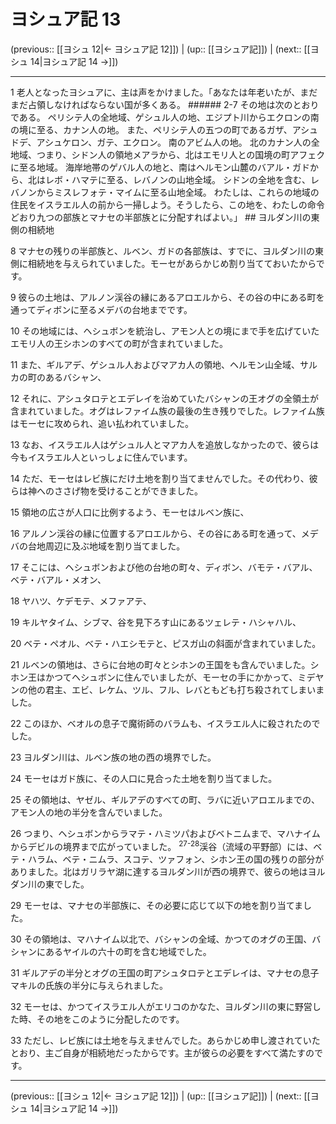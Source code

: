 # ヨシュア記 13

(previous:: [[ヨシュ 12|← ヨシュア記 12]]) | (up:: [[ヨシュア記]]) | (next:: [[ヨシュ 14|ヨシュア記 14 →]])

***




1 
老人となったヨシュアに、主は声をかけました。「あなたは年老いたが、まだまだ占領しなければならない国が多くある。 ###### 2-7 その地は次のとおりである。 ペリシテ人の全地域、ゲシュル人の地、エジプト川からエクロンの南の境に至る、カナン人の地。 また、ペリシテ人の五つの町であるガザ、アシュドデ、アシュケロン、ガテ、エクロン。 南のアビム人の地。 北のカナン人の全地域、つまり、シドン人の領地メアラから、北はエモリ人との国境の町アフェクに至る地域。 海岸地帯のゲバル人の地と、南はヘルモン山麓のバアル・ガドから、北はレボ・ハマテに至る、レバノンの山地全域。 シドンの全地を含む、レバノンからミスレフォテ・マイムに至る山地全域。 わたしは、これらの地域の住民をイスラエル人の前から一掃しよう。そうしたら、この地を、わたしの命令どおり九つの部族とマナセの半部族とに分配すればよい。」 ## ヨルダン川の東側の相続地 



8 
マナセの残りの半部族と、ルベン、ガドの各部族は、すでに、ヨルダン川の東側に相続地を与えられていました。モーセがあらかじめ割り当てておいたからです。 



9 
彼らの土地は、アルノン渓谷の縁にあるアロエルから、その谷の中にある町を通ってディボンに至るメデバの台地までです。 



10 
その地域には、ヘシュボンを統治し、アモン人との境にまで手を広げていたエモリ人の王シホンのすべての町が含まれていました。 



11 
また、ギルアデ、ゲシュル人およびマアカ人の領地、ヘルモン山全域、サルカの町のあるバシャン、 



12 
それに、アシュタロテとエデレイを治めていたバシャンの王オグの全領土が含まれていました。オグはレファイム族の最後の生き残りでした。レファイム族はモーセに攻められ、追い払われていました。 



13 
なお、イスラエル人はゲシュル人とマアカ人を追放しなかったので、彼らは今もイスラエル人といっしょに住んでいます。 



14 
ただ、モーセはレビ族にだけ土地を割り当てませんでした。その代わり、彼らは神へのささげ物を受けることができました。 



15 
領地の広さが人口に比例するよう、モーセはルベン族に、 



16 
アルノン渓谷の縁に位置するアロエルから、その谷にある町を通って、メデバの台地周辺に及ぶ地域を割り当てました。 



17 
そこには、ヘシュボンおよび他の台地の町々、ディボン、バモテ・バアル、ベテ・バアル・メオン、 



18 
ヤハツ、ケデモテ、メファアテ、 



19 
キルヤタイム、シブマ、谷を見下ろす山にあるツェレテ・ハシャハル、 



20 
ベテ・ペオル、ベテ・ハエシモテと、ピスガ山の斜面が含まれていました。 



21 
ルベンの領地は、さらに台地の町々とシホンの王国をも含んでいました。シホン王はかつてヘシュボンに住んでいましたが、モーセの手にかかって、ミデヤンの他の君主、エビ、レケム、ツル、フル、レバともども打ち殺されてしまいました。 



22 
このほか、ベオルの息子で魔術師のバラムも、イスラエル人に殺されたのでした。 



23 
ヨルダン川は、ルベン族の地の西の境界でした。 



24 
モーセはガド族に、その人口に見合った土地を割り当てました。 



25 
その領地は、ヤゼル、ギルアデのすべての町、ラバに近いアロエルまでの、アモン人の地の半分を含んでいました。 



26 
つまり、ヘシュボンからラマテ・ハミツパおよびベトニムまで、マハナイムからデビルの境界まで広がっていました。 <sup class="versenum">27-28</sup>渓谷（流域の平野部）には、ベテ・ハラム、ベテ・ニムラ、スコテ、ツァフォン、シホン王の国の残りの部分がありました。北はガリラヤ湖に達するヨルダン川が西の境界で、彼らの地はヨルダン川の東でした。 



29 
モーセは、マナセの半部族に、その必要に応じて以下の地を割り当てました。 



30 
その領地は、マハナイム以北で、バシャンの全域、かつてのオグの王国、バシャンにあるヤイルの六十の町を含む地域でした。 



31 
ギルアデの半分とオグの王国の町アシュタロテとエデレイは、マナセの息子マキルの氏族の半分に与えられました。 



32 
モーセは、かつてイスラエル人がエリコのかなた、ヨルダン川の東に野営した時、その地をこのように分配したのです。 



33 
ただし、レビ族には土地を与えませんでした。あらかじめ申し渡されていたとおり、主ご自身が相続地だったからです。主が彼らの必要をすべて満たすのです。

***

(previous:: [[ヨシュ 12|← ヨシュア記 12]]) | (up:: [[ヨシュア記]]) | (next:: [[ヨシュ 14|ヨシュア記 14 →]])
